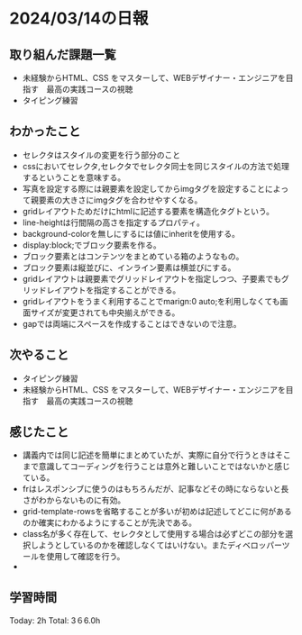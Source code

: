 # 2024/03/14の日報
## 取り組んだ課題一覧
* 未経験からHTML、CSS をマスターして、WEBデザイナー・エンジニアを目指す　最高の実践コースの視聴
* タイピング練習
## わかったこと
*  セレクタはスタイルの変更を行う部分のこと
*  cssにおいてセレクタ,セレクタでセレクタ同士を同じスタイルの方法で処理するということを意味する。
*  写真を設定する際には親要素を設定してからimgタグを設定することによって親要素の大きさにimgタグを合わせやすくなる。
*  gridレイアウトためだけにhtmlに記述する要素を構造化タグトという。
*  line-heightは行間隔の高さを指定するプロパティ。
*  background-colorを無しにするには値にinheritを使用する。
*  display:block;でブロック要素を作る。
*  ブロック要素とはコンテンツをまとめている箱のようなもの。
*  ブロック要素は縦並びに、インライン要素は横並びにする。
*  gridレイアウトは親要素でグリッドレイアウトを指定しつつ、子要素でもグリッドレイアウトを指定することができる。
*  gridレイアウトをうまく利用することでmarign:0 auto;を利用しなくても画面サイズが変更されても中央揃えができる。
*  gapでは両端にスペースを作成することはできないので注意。
## 次やること
* タイピング練習
* 未経験からHTML、CSS をマスターして、WEBデザイナー・エンジニアを目指す　最高の実践コースの視聴
## 感じたこと
* 講義内では同じ記述を簡単にまとめていたが、実際に自分で行うときはそこまで意識してコーディングを行うことは意外と難しいことではないかと感じている。
* frはレスポンシブに使うのはもちろんだが、記事などその時にならないと長さがわからないものに有効。
* grid-template-rowsを省略することが多いが初めは記述してどこに何があるのか確実にわかるようにすることが先決である。
* class名が多く存在して、セレクタとして使用する場合は必ずどこの部分を選択しようとしているのかを確認しなくてはいけない。またディベロッパーツールを使用して確認を行う。
* 
##  学習時間
Today: 2h
Total: 3６6.0h
